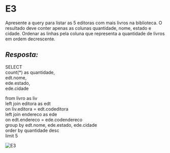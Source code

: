 # E3
Apresente a query para listar as 5 editoras com mais livros na biblioteca. O resultado deve conter apenas as colunas quantidade, nome, estado e cidade. Ordenar as linhas pela coluna que representa a quantidade de livros em ordem decrescente.

## *Resposta:*
SELECT<br>
	count(*) as quantidade,<br>
	edt.nome,<br>
	ede.estado,<br>
	ede.cidade<br>

from livro as liv<br>
left join editora as edt<br>
	on liv.editora = edt.codeditora<br>
left join endereco as ede<br>
    on edt.endereco = ede.codendereco<br>
group by edt.nome, ede.estado, ede.cidade<br>
order by quantidade desc<br>
limit 5

![E3](/Compass/Sprint_2/Evidencias/E3.png)